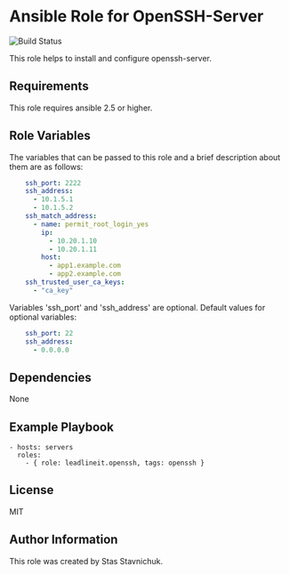 # Ansible Role for OpenSSH-Server

![Build Status](https://github.com/leadlineit/ansible-role-openssh/actions/workflows/ansible-galaxy-ci.yml/badge.svg)

This role helps to install and configure openssh-server.

## Requirements

This role requires ansible 2.5 or higher.

## Role Variables

The variables that can be passed to this role and a brief description about them are as follows:

```yaml
    ssh_port: 2222
    ssh_address:
      - 10.1.5.1
      - 10.1.5.2
    ssh_match_address:
      - name: permit_root_login_yes
        ip:
          - 10.20.1.10
          - 10.20.1.11
        host:
          - app1.example.com
          - app2.example.com
    ssh_trusted_user_ca_keys:
      - "ca_key"
```

Variables 'ssh_port' and 'ssh_address' are optional.
Default values for optional variables:

```yaml
    ssh_port: 22
    ssh_address:
      - 0.0.0.0
```
## Dependencies

None

## Example Playbook

    - hosts: servers
      roles:
        - { role: leadlineit.openssh, tags: openssh }

## License

MIT

## Author Information

This role was created by Stas Stavnichuk.
